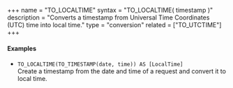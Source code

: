 +++
name = "TO_LOCALTIME"
syntax = "TO_LOCALTIME( timestamp <TIMESTAMP> )"
description = "Converts a timestamp from Universal Time Coordinates (UTC) time into local time."
type = "conversion"
related = ["TO_UTCTIME"]
+++

#### Examples
- `TO_LOCALTIME(TO_TIMESTAMP(date, time)) AS [LocalTime]`  
  Create a timestamp from the date and time of a request and convert it to local time.
